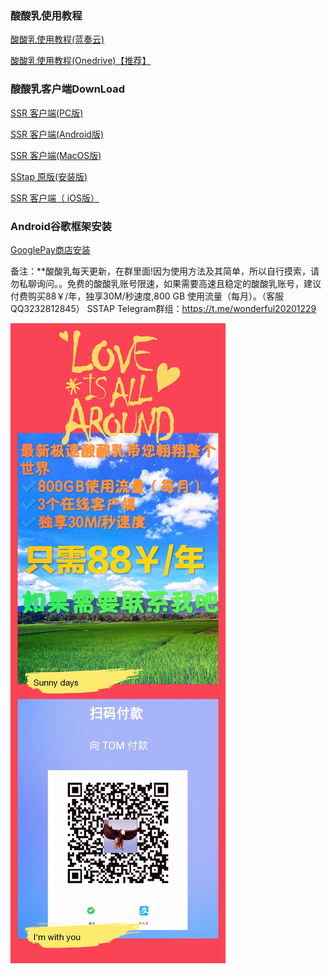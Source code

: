 ### 酸酸乳使用教程
[酸酸乳使用教程(蓝奏云)](https://www.lanzous.com/b258733)

[酸酸乳使用教程(Onedrive)【推荐】](https://1drv.ms/f/s!AmWIHMwCirfbc415hslnRCrXp5s)

### 酸酸乳客户端DownLoad
[SSR 客户端(PC版)](https://www.lanzous.com/i73z5mh
)

[SSR 客户端(Android版)](https://www.lanzous.com/i131n0d
)

[SSR 客户端(MacOS版)](https://www.lanzous.com/i7408ti
)

[SStap 原版(安装版)](https://www.lanzous.com/i760gyd
)

[SSR 客户端（ iOS版）](https://www.lanzous.com/i131n6j
)

### Android谷歌框架安装
[GooglePay商店安装](https://www.lanzous.com/i4fmuyf
)

备注：**酸酸乳每天更新，在群里面!因为使用方法及其简单，所以自行摸索，请勿私聊询问。。免费的酸酸乳账号限速，如果需要高速且稳定的酸酸乳账号，建议付费购买88￥/年，独享30M/秒速度,800 GB 使用流量（每月）。（客服QQ3232812845）
SSTAP Telegram群组：[https://t.me/wonderful20201229
](https://t.me/wonderful20201229
) 

![](https://github.com/jp4593425/2019-11-1/blob/master/QQ%E5%9B%BE%E7%89%8720191104203246.jpg)
